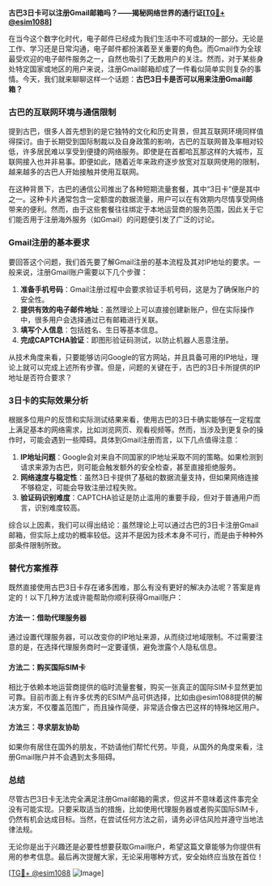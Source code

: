 **古巴3日卡可以注册Gmail邮箱吗？——揭秘网络世界的通行证[[TG💪+ @esim1088](https://t.me/s/esim1088)]**

在当今这个数字化时代，电子邮件已经成为我们生活中不可或缺的一部分。无论是工作、学习还是日常沟通，电子邮件都扮演着至关重要的角色。而Gmail作为全球最受欢迎的电子邮件服务之一，自然也吸引了无数用户的关注。然而，对于某些身处特定国家或地区的用户来说，注册Gmail邮箱却成了一件看似简单实则复杂的事情。今天，我们就来聊聊这样一个话题：**古巴3日卡是否可以用来注册Gmail邮箱？**

### 古巴的互联网环境与通信限制

提到古巴，很多人首先想到的是它独特的文化和历史背景，但其互联网环境同样值得探讨。由于长期受到国际制裁以及自身政策的影响，古巴的互联网普及率相对较低，许多居民难以享受到便捷的网络服务。即使是在首都哈瓦那这样的大城市，互联网接入也并非易事。即便如此，随着近年来政府逐步放宽对互联网使用的限制，越来越多的古巴人开始接触并使用互联网。

在这种背景下，古巴的通信公司推出了各种短期流量套餐，其中“3日卡”便是其中之一。这种卡片通常包含一定额度的数据流量，用户可以在有效期内尽情享受网络带来的便利。然而，由于这些套餐往往绑定于本地运营商的服务范围，因此关于它们能否用于注册海外服务（如Gmail）的问题便引发了广泛的讨论。

### Gmail注册的基本要求

要回答这个问题，我们首先要了解Gmail注册的基本流程及其对IP地址的要求。一般来说，注册Gmail账户需要以下几个步骤：

1. **准备手机号码**：Gmail注册过程中会要求验证手机号码，这是为了确保账户的安全性。
2. **提供有效的电子邮件地址**：虽然理论上可以直接创建新账户，但在实际操作中，很多用户会选择通过已有邮箱进行关联。
3. **填写个人信息**：包括姓名、生日等基本信息。
4. **完成CAPTCHA验证**：即图形验证码测试，以防止机器人恶意注册。

从技术角度来看，只要能够访问Google的官方网站，并且具备可用的IP地址，理论上就可以完成上述所有步骤。但是，问题的关键在于，古巴的3日卡所提供的IP地址是否符合要求？

### 3日卡的实际效果分析

根据多位用户的反馈和实际测试结果来看，使用古巴的3日卡确实能够在一定程度上满足基本的网络需求，比如浏览网页、观看视频等。然而，当涉及到更复杂的操作时，可能会遇到一些障碍。具体到Gmail注册而言，以下几点值得注意：

1. **IP地址问题**：Google会对来自不同国家的IP地址采取不同的策略。如果检测到请求来源为古巴，则可能会触发额外的安全检查，甚至直接拒绝服务。
2. **网络速度与稳定性**：虽然3日卡提供了基础的数据流量支持，但如果网络连接不够稳定，可能会导致注册过程失败。
3. **验证码识别难度**：CAPTCHA验证是防止滥用的重要手段，但对于普通用户而言，识别难度较高。

综合以上因素，我们可以得出结论：虽然理论上可以通过古巴的3日卡注册Gmail邮箱，但实际上成功的概率较低。这并不是因为技术本身不可行，而是由于种种外部条件限制所致。

### 替代方案推荐

既然直接使用古巴3日卡存在诸多困难，那么有没有更好的解决办法呢？答案是肯定的！以下几种方法或许能帮助你顺利获得Gmail账户：

#### 方法一：借助代理服务器
通过设置代理服务器，可以改变你的IP地址来源，从而绕过地域限制。不过需要注意的是，在选择代理服务商时一定要谨慎，避免泄露个人隐私信息。

#### 方法二：购买国际SIM卡
相比于依赖本地运营商提供的临时流量套餐，购买一张真正的国际SIM卡显然更加可靠。目前市面上有许多优秀的ESIM产品可供选择，比如由@esim1088提供的解决方案，不仅覆盖范围广，而且操作简便，非常适合像古巴这样的特殊地区用户。

#### 方法三：寻求朋友协助
如果你有居住在国外的朋友，不妨请他们帮忙代劳。毕竟，从国外的角度来看，注册Gmail账户并不会遇到太多阻碍。

### 总结

尽管古巴3日卡无法完全满足注册Gmail邮箱的需求，但这并不意味着这件事完全没有可能实现。只要采取适当的措施，比如使用代理服务器或者购买国际SIM卡，仍然有机会达成目标。当然，在尝试任何方法之前，请务必评估风险并遵守当地法律法规。

无论你是出于兴趣还是必要性想要获取Gmail账户，希望这篇文章能够为你提供有用的参考信息。最后再次提醒大家，无论采用哪种方式，安全始终应当放在首位！

[[TG💪+ @esim1088](https://t.me/s/esim1088) ![Image](https://i.postimg.cc/4NQfJmqS/Snipaste-2025-05-13-00-14-12.png)]